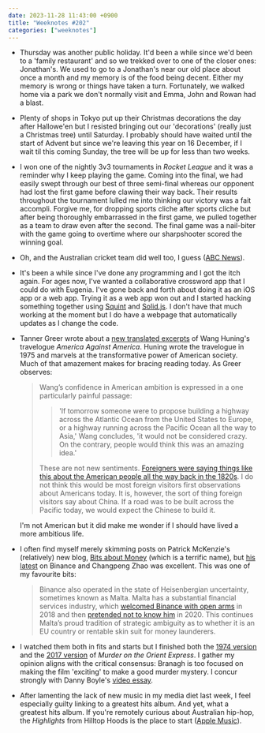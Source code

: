 ```yaml
---
date: 2023-11-28 11:43:00 +0900
title: "Weeknotes #202"
categories: ["weeknotes"]
---
```


- Thursday was another public holiday. It'd been a while since we'd been to a 'family restaurant' and so we trekked over to one of the closer ones: Jonathan's. We used to go to a Jonathan's near our old place about once a month and my memory is of the food being decent. Either my memory is wrong or things have taken a turn. Fortunately, we walked home via a park we don't normally visit and Emma, John and Rowan had a blast.

- Plenty of shops in Tokyo put up their Christmas decorations the day after Hallowe'en but I resisted bringing out our 'decorations' (really just a Christmas tree) until Saturday. I probably should have waited until the start of Advent but since we're leaving this year on 16 December, if I wait til this coming Sunday, the tree will be up for less than two weeks.

- I won one of the nightly 3v3 tournaments in _Rocket League_ and it was a reminder why I keep playing the game. Coming into the final, we had easily swept through our best of three semi-final whereas our opponent had lost the first game before clawing their way back. Their results throughout the tournament lulled me into thinking our victory was a fait accompli. Forgive me, for dropping sports cliche after sports cliche but after being thoroughly embarrassed in the first game, we pulled together as a team to draw even after the second. The final game was a nail-biter with the game going to overtime where our sharpshooter scored the winning goal.

- Oh, and the Australian cricket team did well too, I guess ([ABC News](https://www.abc.net.au/news/2023-11-19/live-updates-cricket-world-cup-final-india-vs-australia/103124084)).

- It's been a while since I've done any programming and I got the itch again. For ages now, I've wanted a collaborative crossword app that I could do with Eugenia. I've gone back and forth about doing it as an iOS app or a web app. Trying it as a web app won out and I started hacking something together using [Squint](https://github.com/squint-cljs/squint) and [Solid.js](https://www.solidjs.com). I don't have that much working at the moment but I do have a webpage that automatically updates as I change the code.

- Tanner Greer wrote about a [new translated excerpts](https://scholars-stage.org/wang-huning-and-the-eternal-return-to-1975/) of Wang Huning's travelogue _America Against America_. Huning wrote the travelogue in 1975 and marvels at the transformative power of American society. Much of that amazement makes for bracing reading today. As Greer observes:
  
  > Wang’s confidence in American ambition is expressed in a one particularly painful passage:
  >
  > > 'If tomorrow someone were to propose building a highway across the Atlantic Ocean from the United States to Europe, or a highway running across the Pacific Ocean all the way to Asia,' Wang concludes, 'it would not be considered crazy. On the contrary, people would think this was an amazing idea.'
  >
  > These are not new sentiments. [Foreigners were saying things like this about the American people all the way back in the 1820s](https://www.palladiummag.com/2023/03/30/a-school-of-strength-and-character/). I do not think this would be most foreign visitors first observations about Americans today. It is, however, the sort of thing foreign visitors say about China. If a road was to be built across the Pacific today, we would expect the Chinese to build it.

  I'm not American but it did make me wonder if I should have lived a more ambitious life.

- I often find myself merely skimming posts on Patrick McKenzie's (relatively) new blog, [Bits about Money](https://www.bitsaboutmoney.com) (which is a terrific name), but [his latest](https://www.bitsaboutmoney.com/archive/bond-villain-compliance-strategy/) on Binance and Changpeng Zhao was excellent. This was one of my favourite bits:

  > Binance also operated in the state of Heisenbergian uncertainty, sometimes known as Malta. Malta has a substantial financial services industry, which [welcomed Binance with open arms](https://www.reuters.com/article/finance-crypto-currency-binance/special-report-crypto-giant-binance-kept-weak-money-laundering-checks-even-as-it-promised-tougher-compliance-documents-show-idUSL8N2U065F/) in 2018 and then [pretended not to know him](https://www.mfsa.mt/news-item/public-statement-2020/) in 2020. This continues Malta’s proud tradition of strategic ambiguity as to whether it is an EU country or rentable skin suit for money launderers.

- I watched them both in fits and starts but I finished both the [1974 version](https://letterboxd.com/pyrmont/film/murder-on-the-orient-express/) and the [2017 version](https://letterboxd.com/pyrmont/film/murder-on-the-orient-express-2017/) of _Murder on the Orient Express_. I gather my opinion aligns with the critical consensus: Branagh is too focused on making the film 'exciting' to make a good murder mystery. I concur strongly with Danny Boyle's [video essay](https://www.youtube.com/watch?v=jFGx9Xt0EEk).

- After lamenting the lack of new music in my media diet last week, I feel especially guilty linking to a greatest hits album. And yet, what a greatest hits album. If you're remotely curious about Australian hip-hop, the _Highlights_ from Hilltop Hoods is the place to start ([Apple Music](https://music.apple.com/us/album/the-highlights/1715218916)).
